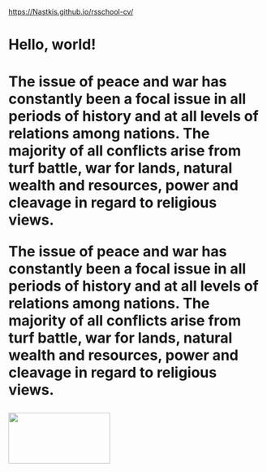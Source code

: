 https://Nastkis.github.io/rsschool-cv/

<h1>Hello, world!<h1>
<p>The issue of peace and war has constantly been a focal issue in all periods of history and at all levels of relations among nations. The majority of all conflicts arise from turf battle, war for lands, natural wealth and resources, power and cleavage in regard to religious views.</p>
<p>The issue of peace and war has constantly been a focal issue in all periods of history and at all levels of relations among nations. The majority of all conflicts arise from turf battle, war for lands, natural wealth and resources, power and cleavage in regard to religious views.</p>
<img src="https://sebweo.com/wp-content/uploads/2019/06/landshaft-bernskikh-alp-v-yasniy-den_thumb.jpg" width="200px" height="100px">
